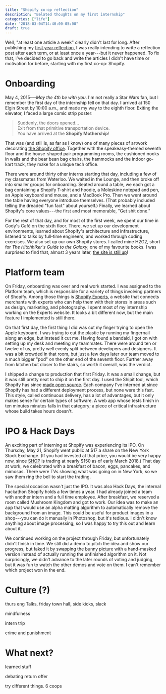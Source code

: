 ```yaml
---
title: "Shopify co-op reflection"
description: "Belated thoughts on my first internship"
categories: ["life"]
date: "2018-03-04T14:40:00-05:00"
draft: true
---
```


Well, "at least one article a week" clearly didn't last for long. After publishing my [first year reflection](/blog/post/first-year/), I was really intending to write a reflection post after each term, or at least once a year---but it never happened. To fix that, I've decided to go back and write the articles I didn't have time or motivation for before, starting with my first co-op: Shopify.

<!--more-->

# Onboarding

May 4, 2015---_May the 4th be with you_. I'm not really a Star Wars fan, but I remember the first day of the internship fell on that day. I arrived at 150 Elgin Street by 10:00 a.m., and made my way to the eighth floor. Exiting the elevator, I faced a large comic strip poster:

> Suddenly, the doors opened...  
> Exit from that primitive transportation device.  
> You have arrived at the **Shopify Mothership**!

That was (and still is, as far as I know) one of many pieces of artwork decorating [the Shopify office][1]. Together with the speakeasy-themed seventh floor and the house-shaped pair programming rooms, the cushioned nooks in walls and the bear bean bag chairs, the hammocks and the indoor go-kart track, they make for a unique tech office.

There were around thirty other interns starting that day, including a few of my classmates from Waterloo. We waited in the Lounge, and then broke off into smaller groups for onboarding. Seated around a table, we each got a bag containing a Shopify T-shirt and hoodie, a Moleskine notepad and pen, an Apple keyboard and mouse, and a MacBook Pro. Then we went around the table having everyone introduce themselves. (That probably included telling the dreaded "fun fact" about yourself.) Finally, we learned about Shopify's core values---the first and most memorable, "Get shit done."

For the rest of that day, and for most of the first week, we spent our time in Cody's Café on the sixth floor. There, we set up our development environments, learned about Shopify's architecture and infrastructure, listened to talks by full-time engineers, and worked through coding exercises. We also set up our own Shopify stores. I called mine H2G2, short for _The Hitchhiker's Guide to the Galaxy_, one of my favourite books. I was surprised to find that, almost 3 years later, [the site is still up][2]!

# Platform team

On Friday, onboarding was over and real work started. I was assigned to the Platform team, which is responsible for a variety of things involving partners of Shopify. Among those things is [Shopify Experts][3], a website that connects merchants with experts who can help them with their stores in areas such as design, marketing, and photography. I spent most of my internship working on the Experts website. It looks a bit different now, but the main feature I implemented is still there.

On that first day, the first thing I did was cut my finger trying to open the Apple keyboard. I was trying to cut the plastic by running my fingernail along an edge, but instead it cut me. Having found a bandaid, I got on with setting up my desk and meeting my teammates. There were around ten or twelve of us, pretty well evenly split between developers and designers. It was a bit crowded in that room, but just a few days later our team moved to a much bigger "pod" on the other end of the seventh floor. Further away from kitchen but closer to the stairs, so worth it overall, was the verdict.

I shipped a change to production that first Friday. It was a small change, but it was still pretty neat to ship it on the first day. I used the Shipit tool, which Shopify has since [made open source][4]. Each company I've interned at since Shopify has had a different deployment process, but none were this fast. This style, called continuous delivery, has a lot of advantages, but it only makes sense for certain types of software. A web app whose tests finish in ten minutes minutes falls in that category; a piece of critical infrastructure whose build takes hours doesn't.

# IPO & Hack Days

An exciting part of interning at Shopify was experiencing its IPO. On Thursday, May 21, Shopify went public at $17 a share on the New York Stock Exchange. (If you had invested at that price, you would be very happy now, since [SHOP][5] is trading at nearly $150 as of early March 2018.) That day at work, we celebrated with a breakfast of bacon, eggs, pancakes, and mimosas. There were TVs showing what was going on in New York, so we saw them ring the bell to start the trading.

The special occasion wasn't just the IPO. It was also Hack Days, the internal hackathon Shopify holds a few times a year. I had already joined a team with another intern and a full time employee. After breakfast, we reserved a room called Mushroom Kingdom and got to work. Our idea was to make an app that would use an alpha matting algorithm to automatically remove the background from an image. This could be useful for product images in a shop---you can do it manually in Photoshop, but it's tedious. I didn't know anything about image processing, so I was happy to try this out and learn about it.

We continued working on the project through Friday, but unfortunately didn't finish in time. We still did a demo to pitch the idea and show our progress, but faked it by swapping the [bunny picture][6] with a hand-masked version instead of actually running the unfinished algorithm on it. Not surprisingly, we didn't advance to the later rounds of voting and judging, but it was fun to watch the other demos and vote on them. I can't remember which project won in the end.

# Culture (?)

thurs eng Talks, friday town hall, side kicks, slack

mindfulness

intern trip

crime and punishment 

# What next?

learned stuff

debating return offer

try different things. 6 coops

[1]: http://www.linebox.ca/work/shopify/
[2]: https://h2g2.myshopify.com/
[3]: https://experts.shopify.com/
[4]: https://shopifyengineering.myshopify.com/blogs/engineering/introducing-shipit
[5]: https://www.bloomberg.com/quote/SHOP:US
[6]: http://animal-central.wikia.com/wiki/File:Bunnies-bunny-rabbits-16437969-1280-800.jpg
